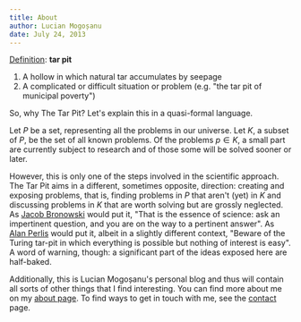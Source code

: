```yaml
---
title: About
author: Lucian Mogoșanu
date: July 24, 2013
---
```


[Definition][1]: **tar pit**

1. A hollow in which natural tar accumulates by seepage
2. A complicated or difficult situation or problem (e.g. "the tar pit of
municipal poverty")

So, why The Tar Pit? Let's explain this in a quasi-formal language.

Let $P$ be a set, representing all the problems in our universe. Let $K$, a
subset of $P$, be the set of all known problems. Of the problems $p \in K$, a
small part are currently subject to research and of those some will be solved
sooner or later.

However, this is only one of the steps involved in the scientific approach. The
Tar Pit aims in a different, sometimes opposite, direction: creating and
exposing problems, that is, finding problems in $P$ that aren't (yet) in $K$
and discussing problems in $K$ that are worth solving but are grossly
neglected. As [Jacob Bronowski][2] would put it, "That is the essence of
science: ask an impertinent question, and you are on the way to a pertinent
answer". As [Alan Perlis][3] would put it, albeit in a slightly different
context, "Beware of the Turing tar-pit in which everything is possible but
nothing of interest is easy". A word of warning, though: a significant part of
the ideas exposed here are half-baked.

Additionally, this is Lucian Mogoșanu's personal blog and thus will contain
all sorts of other things that I find interesting. You can find more about me
on my [about page][4]. To find ways to get in touch with me, see the
[contact][5] page.

[1]: https://www.google.com/search?q=define:%20tar%20pit
[2]: http://en.wikipedia.org/wiki/The_Ascent_of_Man
[3]: http://en.wikipedia.org/wiki/Turing_tarpit
[4]: http://lucian.mogosanu.ro/about
[5]: /contact.html
